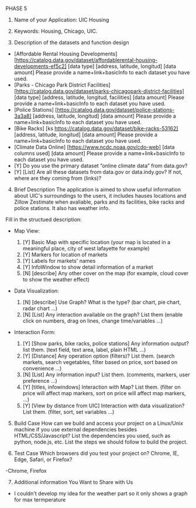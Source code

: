 PHASE 5

1. Name of your Application: UIC Housing

2. Keywords: Housing, Chicago, UIC.

3. Description of the datasets and function design
 * [Affordable Rental Housing Developments] [https://catalog.data.gov/dataset/affordablerental-housing-developments-ef5c2] [data type] [address, latitude, longitud] [data amount] Please provide a name+link+basicInfo to each dataset you have used.
 * [Parks - Chicago Park District Facilities] [https://catalog.data.gov/dataset/parks-chicagopark-district-facilities] [data type] [address, latitude, longitud, facilities] [data amount] Please provide a name+link+basicInfo to each dataset you have used.
 * [Police Stations] [https://catalog.data.gov/dataset/police-stations-3a3a8] [address, latitude, longitud] [data amount] Please provide a name+link+basicInfo to each dataset you have used.
 * [Bike Racks] [ks https://catalog.data.gov/dataset/bike-racks-53162] [address, latitude, longitud] [data amount] Please provide a name+link+basicInfo to each dataset you have used.
 * [Climate Data Online] [https://www.ncdc.noaa.gov/cdo-web] [data columns used] [data amount] Please provide a name+link+basicInfo to each dataset you have used.
 * [Y] Do you use the primary dataset ”online climate data” from data.gov? 
 * [Y] [List] Are all these datasets from data.gov or data.indy.gov? If not, where are they coming from (links)?

4. Brief Description
The application is aimed to show useful information about UIC's surroundings to the users, it includes hauses locations and Zillow Zestimate when avaliable, parks and its facilities, bike racks and police stations. It also has weather info.

 Fill in the structued description:
 * Map View:
	1. [Y] Basic Map with specific location (your map is located in a meaningful place, city of west lafayette for example)
	2. [Y] Markers for location of markets
	3. [Y] Labels for markets' names
	4. [Y] InfoWindow to show detail information of a market 
	5. [N] [describe] Any other cover on the map (for example, cloud cover to show the weather effect)

 * Data Visualization:
	1. [N] [describe] Use Graph? What is the type? (bar chart, pie chart, radar chart ...)
	2. [N] [List] Any interaction available on the graph? List them (enable click on numbers, drag on lines, change time/variables ...)
	
 * Interaction Form:
	1. [Y] [Show parks, bike racks, police stations] Any information output? list them. (text field, text area, label, plain HTML ...)
	2. [Y] [Distance] Any operation option (filters)? List them. (search markets, search vegetables, filter based on price, sort based on convenience ...)
	3. [N] [List] Any information input? List them. (comments, markers, user preference ...)
	4. [Y] [titles, infowindows] Interaction with Map? List them. (filter on price will affect map markers, sort on price will affect map markers, ...)
	5. [Y] [View by distance from UIC] Interaction with data visualization? List them. (filter, sort, set variables ...)

5. Build Case
How can we build and access your project on a Linux/Unix machine if you use external dependencies besides HTML/CSS/Javascript?
List the dependencies you used, such as python, node.js, etc.
List the steps we should follow to build the project.

6. Test Case
Which browsers did you test your project on? Chrome, IE, Edge, Safari, or Firefox?

-Chrome, Firefox

7. Additional information You Want to Share with Us
* I couldn't develop my idea for the weather part so it only shows a graph for max termperature
